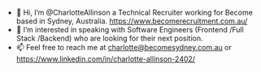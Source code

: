 - 👋 Hi, I’m @CharlotteAllinson a Technical Recruiter working for Become based in Sydney, Australia. https://www.becomerecruitment.com.au/ 
- 👀 I’m interested in speaking with Software Engineers (Frontend /Full Stack /Backend) who are looking for their next position. 
- 📫 Feel free to reach me at charlotte@becomesydney.com.au or https://www.linkedin.com/in/charlotte-allinson-2402/ 
